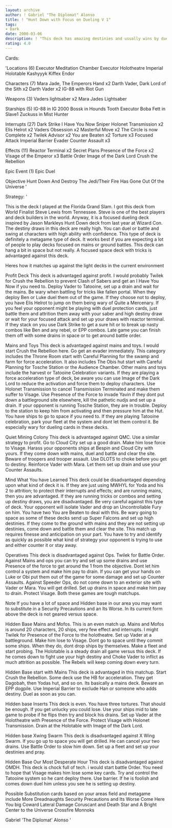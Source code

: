 ```yaml
---
layout: archive
author: ! Gabriel "The Diplomat" Alonso
title: ! "Hunt Down with Focus on Dueling V 1"
tags:
- Dark
date: 2000-03-06
description: ! "This deck has amazing destinies and usually wins by dueling or by battling and clearing sites. Has been played at two Grand Slams this year with a record of 5 wins 1 loss."
rating: 4.0
---
```

Cards: 

'Locations (6)
Executor Meditation Chamber
Executor Holotheatre
Imperial Holotable
Kashyyyk
Kiffex
Endor

Characters (7)
Mara Jade, The Emperors Hand x2
Darth Vader, Dark Lord of the Sith x2
Darth Vader x2
IG-88 with Riot Gun

Weapons (3)
Vaders lightsaber x2
Mara Jades Lightsaber

Starships (5)
IG-88 in IG 2000
Bossk in Hounds Tooth
Executor
Boba Fett in Slave1
Zuckuss in Mist Hunter

Interrupts (27)
Dark Strike
I Have You Now
Sniper
Holonet Transmission x2
Elis Helrot x2
Vaders Obsession x2
Masterful Move x2
The Circle is now Complete x2
Twilek Advisor x2
You are Beaten x2
Torture x3
Focused Attack
Imperial Barrier
Evader
Counter Assault x3

Effects (11)
Reactor Terminal x2
Secret Plans
Presence of the Force x2
Visage of the Emperor x3
Battle Order
Image of the Dark Lord
Crush the Rebellion

Epic Event (1)
Epic Duel

Objective
Hunt Down And Destroy The Jedi/Their Fire Has Gone Out Of the Universe '

Strategy: '

This is the deck I played at the Florida Grand Slam. I got this deck from World Finalist Steve Lewis from Tennessee. Steve is one of the best players and deck builders in the world. Anyway, it is a focused dueling deck inspired by Jason Markleys Hunt Down deck from last year at Wizard Con. The destiny draws in this deck are really high. You can duel or battle and swing at characters with high ability with confidence. This type of deck is definitely a metagame type of deck. It works best if you are expecting a lot of people to play decks focused on mains or ground battles. This deck can hang a bit in space but not really. A focused space deck with tricks is advantaged against this deck.

Heres how it matches up against the light decks in the current environment

Profit Deck This deck is advantaged against profit. I would probably Twilek for Crush the Rebellion to prevent Clash of Sabers and get an I Have You Now if you need to. Deploy Vader to Tatooine, set up a drain and wait for the mains. Be wary when battling for tricks like fallen portal. When they deploy Ben or Luke duel them out of the game. If they choose not to deploy, you have Elis Helrot to jump on them being wary of Quite a Mercenary. If you feel your opponent might be playing with duel protection cards, just battle them and attrition them away with your saber and high destiny draw or wait for your focused attack and set up your draws with reactor terminal. If they stack on you use Dark Strike to get a sure hit or to break up nasty combos like Ben and any rebel, or EPP combos. Late game you can finish them off with some drains in space or to get around battle order.

Mains and Toys This deck is advantaged against mains and toys.  I would start Crush the Rebellion here.  Go get an evader immediately. This category includes the Throne Room start with Careful Planning for the swamp and farm for force acceleration. It also includes The Obis hut start with Careful Planning for Tosche Station or the Audience Chamber. Other mains and toys include the harvest or Tatooine Celebration variants. If they are playing a force acceleration type of deck, be aware you can use Image of the Dark Lord to reduce the activation and force them to deploy characters. Use Holonet Transmission to cancel Transmission Terminated and make them suffer to Visage. Use Presence of the Force to invade Yavin if they dont put down a battleground site elsewhere, kill the pathetic nudjs and set up a drain. If your opponent is running Tosche Station, they are in trouble. Deploy to the station to keep him from activating and then pressure him at the Hut. You have ships to go to space if you need to. If they are playing Tatooine celebration, park your fleet at the system and dont let them control it. Be especially wary for dueling cards in these decks.

Quiet Mining Colony This deck is advantaged against QMC. Use a similar strategy to profit. Go to Cloud City set up a good drain. Make him lose force to Visage. Harass your opponents ships at Bespin and Cloud City with yours. If they come down with mains, duel and battle and clear the site. Beware of troopers and trooper assault. Use DLOTS to choke before you get to destiny. Reinforce Vader with Mara. Let them set up drain and use your Counter Assaults.

Mind What You have Learned This deck could be disadvantaged depending upon what kind of deck it is. If they are just using MWHYL for Yoda and his 2 to attrition; to protect their interrupts and effects; and are running mains, then you are advantaged. If they are running tricks or combos and setting up destiny draws, you are disadvantaged.
Be very careful against this type of deck. Your opponent will isolate Vader and drop an Uncontrollable Fury on him. You have two You are Beaten to deal with this. Be wary going to space as some of these decks send up Super Falcons and set up high destinies. If they come to the ground with mains and they are not setting up destinies, come down and battle them and clear the site. This match up requires finesse and anticipation on your part. You have to try and identify as quickly as possible what kind of strategy your opponent is trying to use and either counter it or stay away.

Operatives This deck is disadvantaged against Ops. Twilek for Battle Order. Against Mains and ops you can try and set up some drains and use Presence of the force to get around the 1 from the objective. Dont let him control a system and make him pay to drain. If you can get your hands on Luke or Obi put them out of the game for some damage and set up Counter Assaults. Against Speeder Ops, do not come down to an exterior site with Vader or Mara. You will get drilled. Set up drains in space and make him pay to drain. Protect Visage. Both these games are tough matchups.

Note If you have a lot of space and Hidden base in our area you may want to substitute in a Security Precautions and an Its Worse. In its current form above the deck is not geared versus space.

Hidden Base Mains and Mofos. This is an even match up. Mains and Mofos is around 20 characters, 20 ships, very few effect and interrupts. I might Twilek for Presence of the Force to the holotheatre. Set up Vader at a battleground. Make him lose to Visage. Dont go to space until they commit some ships. When they do, dont drop ships by themselves. Make a fleet and start probing. The Holotable is a steady drain all game versus this deck. If he comes down to fight use your high destiny and Choke Vader to inflict as much attrition as possible. The Rebels will keep coming down every turn.

Hidden Base start with Mains This deck is advantaged in this matchup. Start Crush the Rebellion. Some deck use the HB for acceleration. They get Dagobah, then Yodas hut, and so on. Its basically a mains deck. Beware an EPP dogpile. Use Imperial Barrier to exclude Han or someone who adds destiny. Duel as soon as you can.

Hidden base Inserts This deck is even. You have three tortures. That should be enough. If you get unlucky you could lose. Use your ships mid to late game to probe if he flips then try and block his drains. Set up Vader at the Holotheatre with Presence of the Force. Protect Visage with Holonet Transmission. Drain at the Holotable with Image of the Dark Lord.

Hidden base Xwing Swarm This deck is disadvantaged against X Wing Swarm. If you go up to space you will get drilled. He can cancel your two drains. Use Battle Order to slow him down. Set up a fleet and set up your destinies and pray.

Hidden Base Our Most Desperate Hour This deck is disadvantaged against OMDH. This deck is chock full of tech. i would start battle Order. You need to hope that Visage makes him lose some key cards. Try and control the Tatooine system so he cant deploy there. Use barrier. If he is foolish and comes down duel him unless you see he is setting up destiny.

Possible Substitution cards based on your areas field and metagame include
More Dreadnaughts
Security Precautions and Its Worse
Come Here You big Coward
Lateral Damage
Coruscant and Death Star and A Bright Center to the Universe
Crossfire
Monnoks

Gabriel 'The Diplomat' Alonso
'